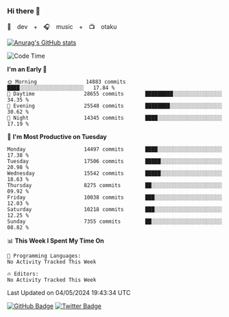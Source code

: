 ### Hi there 👋

🚀　dev　+　🎧　music　+　📺　otaku


[![Anurag's GitHub stats](https://github-readme-stats.vercel.app/api?username=koheitasaka&count_private=true&show_icons=true&theme=monokai)](https://github.com/koheitasaka/github-readme-stats)

<!--START_SECTION:waka-->
![Code Time](http://img.shields.io/badge/Code%20Time-1%2C161%20hrs%2023%20mins-blue)

**I'm an Early 🐤** 

```text
🌞 Morning                14883 commits       ████░░░░░░░░░░░░░░░░░░░░░   17.84 % 
🌆 Daytime                28655 commits       █████████░░░░░░░░░░░░░░░░   34.35 % 
🌃 Evening                25548 commits       ████████░░░░░░░░░░░░░░░░░   30.62 % 
🌙 Night                  14345 commits       ████░░░░░░░░░░░░░░░░░░░░░   17.19 % 
```
📅 **I'm Most Productive on Tuesday** 

```text
Monday                   14497 commits       ████░░░░░░░░░░░░░░░░░░░░░   17.38 % 
Tuesday                  17506 commits       █████░░░░░░░░░░░░░░░░░░░░   20.98 % 
Wednesday                15542 commits       █████░░░░░░░░░░░░░░░░░░░░   18.63 % 
Thursday                 8275 commits        ██░░░░░░░░░░░░░░░░░░░░░░░   09.92 % 
Friday                   10038 commits       ███░░░░░░░░░░░░░░░░░░░░░░   12.03 % 
Saturday                 10218 commits       ███░░░░░░░░░░░░░░░░░░░░░░   12.25 % 
Sunday                   7355 commits        ██░░░░░░░░░░░░░░░░░░░░░░░   08.82 % 
```


📊 **This Week I Spent My Time On** 

```text
💬 Programming Languages: 
No Activity Tracked This Week

🔥 Editors: 
No Activity Tracked This Week
```


 Last Updated on 04/05/2024 19:43:34 UTC
<!--END_SECTION:waka-->

[![GitHub Badge](https://img.shields.io/badge/GitHub-100000?style=for-the-badge&logo=github&logoColor=white)](https://github.com/koheitasaka)
[![Twitter Badge](https://img.shields.io/badge/Twitter-1DA1F2?style=for-the-badge&logo=twitter&logoColor=white)](https://twitter.com/sleep_asleep_)
